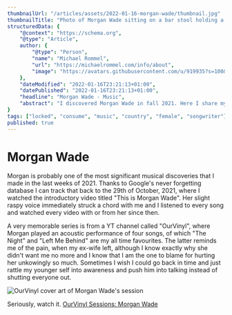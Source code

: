 ```yaml
---
thumbnailUrl: "/articles/assets/2022-01-16-morgan-wade/thumbnail.jpg"
thumbnailTitle: "Photo of Morgan Wade sitting on a bar stool holding a guitar"
structuredData: {
    "@context": "https://schema.org",
    "@type": "Article",
    author: { 
        "@type": "Person", 
        "name": "Michael Rommel",
        "url": "https://michaelrommel.com/info/about",
        "image": "https://avatars.githubusercontent.com/u/919935?s=100&v=4"
    },
    "dateModified": "2022-01-16T23:21:13+01:00",
    "datePublished": "2022-01-16T23:21:13+01:00",
    "headline": "Morgan Wade - Music",
    "abstract": "I discovered Morgan Wade in fall 2021. Here I share my favourite tracks, a link to a performance and a Spotify playlist."
}
tags: ["locked", "consume", "music", "country", "female", "songwriter"]
published: true
---
```


# Morgan Wade

Morgan is probably one of the most significant musical discoveries that
I made in the last weeks of 2021. Thanks to Google's never forgetting
database I can track that back to the 29th of October, 2021, where
I watched the introductory video titled "This is Morgan Wade". Her slight
raspy voice immediately struck a chord with me and I listened to every
song and watched every video with or from her since then.

A very memorable series is from a YT channel called "OurVinyl", where
Morgan played an acoustic performance of four songs, of which "The Night"
and "Left Me Behind" are my all time favourites. The latter reminds me of
the pain, when my ex-wife left, although I know exactly why she didn't
want me no more and I know that I am the one to blame for hurting her
unkowingly so much. Sometimes I wish I could go back in time and just
rattle my younger self into awareness and push him into talking instead of
shutting everyone out.

![OurVinyl cover art of Morgan Wade's
session](/articles/assets/2022-01-16-morgan-wade/ourvinyl-morgan-wade-1.jpg 'OurVinyl Sessions: Morgan Wade')

Seriously, watch it.
[OurVinyl Sessions: Morgan Wade](https://youtu.be/G0v055Ze2uU)
